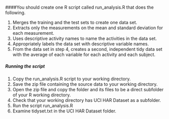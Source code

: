####You should create one R script called run_analysis.R that does the following. 
1. Merges the training and the test sets to create one data set.  
2. Extracts only the measurements on the mean and standard deviation for each measurement.  
3. Uses descriptive activity names to name the activities in the data set.    
4. Appropriately labels the data set with descriptive variable names.  
5. From the data set in step 4, creates a second, independent tidy data set with the average of each variable for each activity and each subject.  


##### Running the script
1. Copy the run_analysis.R script to your working directory.  
2. Save the zip file containing the source data to your working directory.  
3. Open the zip file and copy the folder and its files to be a direct subfolder of your R working directory.  
4. Check that your working directory has UCI HAR Dataset as a subfolder.    
5. Run the script run_analysis.R
6. Examine tidyset.txt in the UCI HAR Dataset folder.


